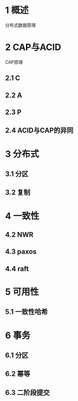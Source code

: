# 1 概述
分布式数据原理

# 2 CAP与ACID
CAP原理

## 2.1 C

## 2.2 A

## 2.3 P

## 2.4 ACID与CAP的异同

# 3 分布式

## 3.1 分区

## 3.2 复制

# 4 一致性

## 4.2 NWR

## 4.3 paxos

## 4.4 raft

# 5 可用性

## 5.1 一致性哈希

# 6 事务

## 6.1 分区

## 6.2 幂等

## 6.3 二阶段提交


